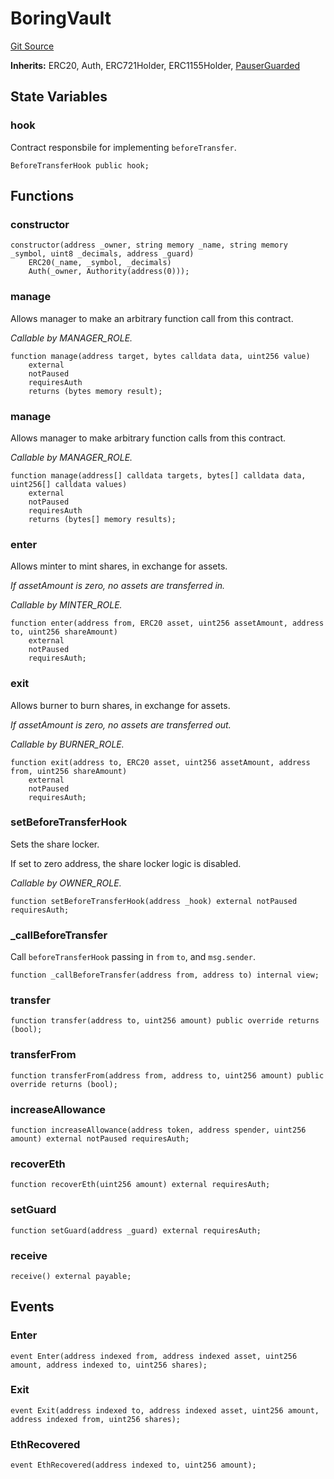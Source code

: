 # BoringVault
[Git Source](https://github.com/Level-Money/contracts/blob/6210538f7de83f92b07f38679d7d19520c984a03/src/v2/usd/BoringVault.sol)

**Inherits:**
ERC20, Auth, ERC721Holder, ERC1155Holder, [PauserGuarded](/src/v2/common/guard/PauserGuarded.sol/abstract.PauserGuarded.md)


## State Variables
### hook
Contract responsbile for implementing `beforeTransfer`.


```solidity
BeforeTransferHook public hook;
```


## Functions
### constructor


```solidity
constructor(address _owner, string memory _name, string memory _symbol, uint8 _decimals, address _guard)
    ERC20(_name, _symbol, _decimals)
    Auth(_owner, Authority(address(0)));
```

### manage

Allows manager to make an arbitrary function call from this contract.

*Callable by MANAGER_ROLE.*


```solidity
function manage(address target, bytes calldata data, uint256 value)
    external
    notPaused
    requiresAuth
    returns (bytes memory result);
```

### manage

Allows manager to make arbitrary function calls from this contract.

*Callable by MANAGER_ROLE.*


```solidity
function manage(address[] calldata targets, bytes[] calldata data, uint256[] calldata values)
    external
    notPaused
    requiresAuth
    returns (bytes[] memory results);
```

### enter

Allows minter to mint shares, in exchange for assets.

*If assetAmount is zero, no assets are transferred in.*

*Callable by MINTER_ROLE.*


```solidity
function enter(address from, ERC20 asset, uint256 assetAmount, address to, uint256 shareAmount)
    external
    notPaused
    requiresAuth;
```

### exit

Allows burner to burn shares, in exchange for assets.

*If assetAmount is zero, no assets are transferred out.*

*Callable by BURNER_ROLE.*


```solidity
function exit(address to, ERC20 asset, uint256 assetAmount, address from, uint256 shareAmount)
    external
    notPaused
    requiresAuth;
```

### setBeforeTransferHook

Sets the share locker.

If set to zero address, the share locker logic is disabled.

*Callable by OWNER_ROLE.*


```solidity
function setBeforeTransferHook(address _hook) external notPaused requiresAuth;
```

### _callBeforeTransfer

Call `beforeTransferHook` passing in `from` `to`, and `msg.sender`.


```solidity
function _callBeforeTransfer(address from, address to) internal view;
```

### transfer


```solidity
function transfer(address to, uint256 amount) public override returns (bool);
```

### transferFrom


```solidity
function transferFrom(address from, address to, uint256 amount) public override returns (bool);
```

### increaseAllowance


```solidity
function increaseAllowance(address token, address spender, uint256 amount) external notPaused requiresAuth;
```

### recoverEth


```solidity
function recoverEth(uint256 amount) external requiresAuth;
```

### setGuard


```solidity
function setGuard(address _guard) external requiresAuth;
```

### receive


```solidity
receive() external payable;
```

## Events
### Enter

```solidity
event Enter(address indexed from, address indexed asset, uint256 amount, address indexed to, uint256 shares);
```

### Exit

```solidity
event Exit(address indexed to, address indexed asset, uint256 amount, address indexed from, uint256 shares);
```

### EthRecovered

```solidity
event EthRecovered(address indexed to, uint256 amount);
```

